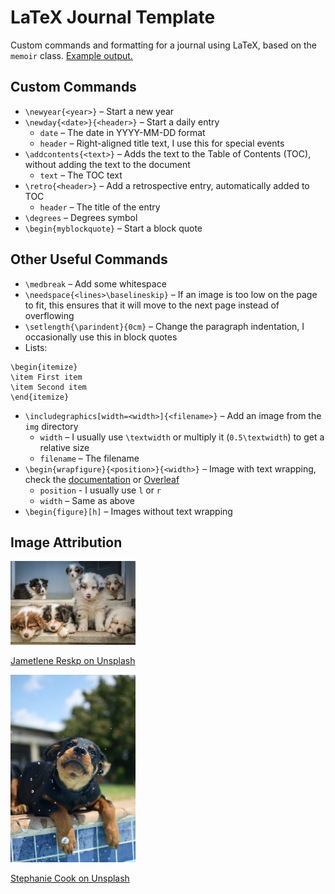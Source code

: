 # LaTeX Journal Template
Custom commands and formatting for a journal using LaTeX, based on the `memoir` class. [Example output.](journal_main.pdf)

## Custom Commands
- `\newyear{<year>}` – Start a new year
- `\newday{<date>}{<header>}` – Start a daily entry
    - `date` – The date in YYYY-MM-DD format
    - `header` – Right-aligned title text, I use this for special events
- `\addcontents{<text>}` – Adds the text to the Table of Contents (TOC), without adding the text to the document
    - `text` – The TOC text
- `\retro{<header>}` – Add a retrospective entry, automatically added to TOC
    - `header` – The title of the entry
- `\degrees` – Degrees symbol
- `\begin{myblockquote}` – Start a block quote

## Other Useful Commands
- `\medbreak` – Add some whitespace
- `\needspace{<lines>\baselineskip}` – If an image is too low on the page to fit, this ensures that it will move to the next page instead of overflowing
- `\setlength{\parindent}{0cm}` – Change the paragraph indentation, I occasionally use this in block quotes
- Lists:
```
\begin{itemize}
\item First item
\item Second item
\end{itemize}
```
- `\includegraphics[width=<width>]{<filename>}` – Add an image from the `img` directory
    - `width` – I usually use `\textwidth` or multiply it (`0.5\textwidth`) to get a relative size
    - `filename` – The filename
- `\begin{wrapfigure}{<position>}{<width>}` – Image with text wrapping, check the [documentation](https://mirror.its.dal.ca/ctan/macros/latex/contrib/wrapfig/wrapfig-doc.pdf) or [Overleaf](https://www.overleaf.com/learn/latex/wrapping_text_around_figures)
    - `position` - I usually use `l` or `r`
    - `width` – Same as above
- `\begin{figure}[h]` – Images without text wrapping

## Image Attribution
<img src="img/wide.jpg" alt="drawing" width="200px"/>

[Jametlene Reskp on Unsplash](https://unsplash.com/photos/VDrErQEF9e4)

<img src="img/tall.jpg" alt="drawing" width="200px"/>

[Stephanie Cook on Unsplash](https://unsplash.com/photos/0yHhzZi2wPI)

